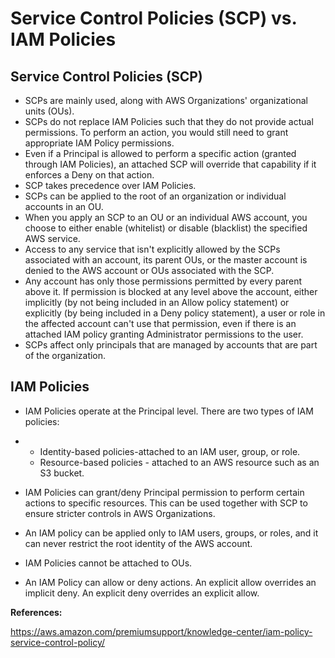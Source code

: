 # Service Control Policies (SCP) vs. IAM Policies



## Service Control Policies (SCP)

- SCPs are mainly used, along with AWS Organizations' organizational units (OUs).
- SCPs do not replace IAM Policies such that they do not provide actual permissions. To perform an action, you would still need to grant appropriate IAM Policy permissions.
- Even if a Principal is allowed to perform a specific action (granted through IAM Policies), an attached SCP will override that capability if it enforces a Deny on that action.
- SCP takes precedence over IAM Policies.
- SCPs can be applied to the root of an organization or individual accounts in an OU.
- When you apply an SCP to an OU or an individual AWS account, you choose to either enable (whitelist) or disable (blacklist) the specified AWS service. 
- Access to any service that isn't explicitly allowed by the SCPs associated with an account, its parent OUs, or the master account is denied to the AWS account or OUs associated with the SCP.
- Any account has only those permissions permitted by every parent above it. If permission is blocked at any level above the account, either implicitly (by not being included in an Allow policy statement) or explicitly (by being included in a Deny policy statement), a user or role in the affected account can't use that permission, even if there is an attached IAM policy granting Administrator permissions to the user.
- SCPs affect only principals that are managed by accounts that are part of the organization.



## IAM Policies

- IAM Policies operate at the Principal level. There are two types of IAM policies:

- - Identity-based policies-attached to an IAM user, group, or role.
  - Resource-based policies - attached to an AWS resource such as an S3 bucket.

- IAM Policies can grant/deny Principal permission to perform certain actions to specific resources. This can be used together with SCP to ensure stricter controls in AWS Organizations.

- An IAM policy can be applied only to IAM users, groups, or roles, and it can never restrict the root identity of the AWS account. 

- IAM Policies cannot be attached to OUs.

- An IAM Policy can allow or deny actions. An explicit allow overrides an implicit deny. An explicit deny overrides an explicit allow. 

**References:**

https://aws.amazon.com/premiumsupport/knowledge-center/iam-policy-service-control-policy/